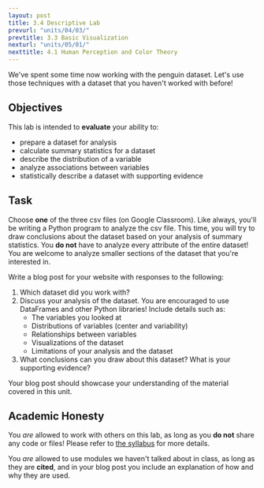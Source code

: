 ```yaml
---
layout: post
title: 3.4 Descriptive Lab
prevurl: "units/04/03/"
prevtitle: 3.3 Basic Visualization
nexturl: "units/05/01/"
nexttitle: 4.1 Human Perception and Color Theory
---
```

We've spent some time now working with the penguin dataset. Let's use those techniques with a dataset that you haven't worked with before!

## Objectives
This lab is intended to **evaluate** your ability to:
  * prepare a dataset for analysis
  * calculate summary statistics for a dataset
  * describe the distribution of a variable
  * analyze associations between variables
  * statistically describe a dataset with supporting evidence

## Task
Choose **one** of the three csv files (on Google Classroom). Like always, you'll be writing a Python program to analyze the csv file. This time, you will try to draw conclusions about the dataset based on your analysis of summary statistics. You **do not** have to analyze every attribute of the entire dataset! You are welcome to analyze smaller sections of the dataset that you're interested in.

Write a blog post for your website with responses to the following:
  1. Which dataset did you work with?
  1. Discuss your analysis of the dataset. You are encouraged to use DataFrames and other Python libraries! Include details such as:
     * The variables you looked at
     * Distributions of variables (center and variability)
     * Relationships between variables
     * Visualizations of the dataset
     * Limitations of your analysis and the dataset
  1. What conclusions can you draw about this dataset? What is your supporting evidence?

Your blog post should showcase your understanding of the material covered in this unit.

## Academic Honesty
You _are_ allowed to work with others on this lab, as long as you **do not** share any code or files! Please refer to [the syllabus]({{site.baseurl}}/syllabus#academic-honesty) for more details.

You _are_ allowed to use modules we haven't talked about in class, as long as they are **cited**, and in your blog post you include an explanation of how and why they are used.